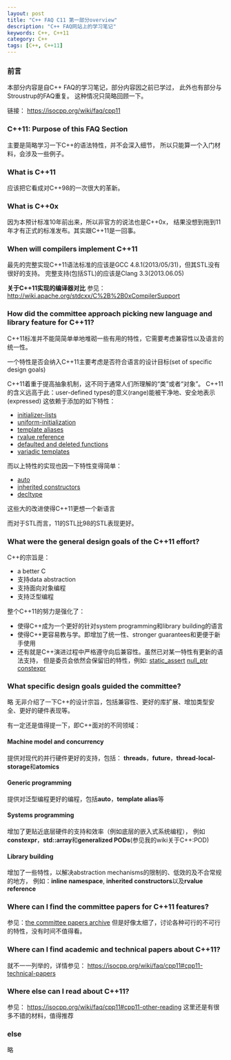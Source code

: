 ```yaml
---
layout: post
title: "C++ FAQ C11 第一部分overview"
description: "C++ FAQ网站上的学习笔记"
keywords: C++, C++11
category: C++
tags: [C++, C++11]
---
```


### 前言
本部分内容是自C++ FAQ的学习笔记，部分内容因之前已学过，
此外也有部分与Stroustrup的FAQ重复。
这种情况只简略回顾一下。

链接： <https://isocpp.org/wiki/faq/cpp11>

### C++11: Purpose of this FAQ Section
主要是简略学习一下C++的语法特性，并不会深入细节，
所以只能算一个入门材料，会涉及一些例子。

### What is C++11
应该把它看成对C++98的一次很大的革新。

### What is C++0x
因为本预计标准10年前出来，所以非官方的说法也是C++0x，
结果没想到拖到11年才有正式的标准发布。其实跟C++11是一回事。

### When will compilers implement C++11
最先的完整实现C++11语法标准的应该是GCC 4.8.1(2013/05/31)，但其STL没有很好的支持。
完整支持(包括STL)的应该是Clang 3.3(2013.06.05)

**关于C++11实现的编译器对比** 参见：<http://wiki.apache.org/stdcxx/C%2B%2B0xCompilerSupport>

### How did the committee approach picking new language and library feature for C++11?
C++11标准并不能简简单单地堆砌一些有用的特性，它需要考虑兼容性以及语言的统一性。

一个特性是否会纳入C++11主要考虑是否符合语言的设计目标(set of specific design goals)

C++11着重于提高抽象机制，这不同于通常人们所理解的“类”或者“对象”。
C++11的含义远高于此：user-defined types的意义(range)能被干净地、安全地表示(expressed)
这依赖于添加的如下特性：

* [initializer-lists](https://isocpp.org/wiki/faq/cpp11-language#init-list)
* [uniform-initialization](https://isocpp.org/wiki/faq/cpp11-language#uniform-init)
* [template aliases](https://isocpp.org/wiki/faq/cpp11-language-templates#template-alias)
* [rvalue reference](https://isocpp.org/wiki/faq/cpp11-language#rval)
* [defaulted and deleted functions](https://isocpp.org/wiki/faq/cpp11-language-classes#default-delete)
* [variadic templates](https://isocpp.org/wiki/faq/cpp11-language-templates#variadic-templates)

而以上特性的实现也因一下特性变得简单：

* [auto](https://isocpp.org/wiki/faq/cpp11-language#auto)
* [inherited constructors](https://isocpp.org/wiki/faq/cpp11-language-classes#inherited-ctors)
* [decltype](https://isocpp.org/wiki/faq/cpp11-language#decltype)

这些大的改进使得C++11更想一个新语言

而对于STL而言，11的STL比98的STL表现更好。

### What were the general design goals of the C++11 effort?
C++的宗旨是：

* a better C
* 支持data abstraction
* 支持面向对象编程
* 支持泛型编程

整个C++11的努力是强化了：

* 使得C++成为一个更好的针对system programming和library building的语言
* 使得C++更容易教与学。即增加了统一性、stronger guarantees和更便于新手使用
* 还有就是C++演进过程中严格遵守向后兼容性。虽然已对某一特性有更新的语法支持，
但是委员会依然会保留旧的特性，例如:
[static_assert](https://isocpp.org/wiki/faq/cpp11-language-misc#static-assert)
[null_ptr](https://isocpp.org/wiki/faq/cpp11-language#nullptr)
[constexpr](https://isocpp.org/wiki/faq/cpp11-language#constexpr)

### What specific design goals guided the committee?
略
无非介绍了一下C++的设计宗旨，包括兼容性、更好的库扩展、增加类型安全、更好的硬件表现等。

有一定还是值得提一下，即C++面对的不同领域：

#### Machine model and concurrency
提供对现代的并行硬件更好的支持，包括：
**threads**，**future**，**thread-local-storage**和**atomics**

#### Generic programming
提供对泛型编程更好的编程，包括**auto**，**template alias**等

#### Systems programming
增加了更贴近底层硬件的支持和效率（例如底层的嵌入式系统编程），
例如**constexpr**，**std::array**和**generalized PODs**(参见我的wiki关于C++:POD)

#### Library building
增加了一些特性，以解决abstraction mechanisms的限制的、低效的及不合常规的地方，
例如：**inline namespace**, **inherited constructors**以及**rvalue reference**

### Where can I find the committee papers for C++11 features?
参见：[the committee papers archive](http://www.open-std.org/jtc1/sc22/wg21/docs/papers/)
但是好像太细了，讨论各种可行的不可行的特性，没有时间不值得看。

### Where can I find academic and technical papers about C++11?
就不一一列举的，详情参见：
<https://isocpp.org/wiki/faq/cpp11#cpp11-technical-papers>

### Where else can I read about C++11?
参见：
<https://isocpp.org/wiki/faq/cpp11#cpp11-other-reading>
这里还是有很多不错的材料，值得推荐

### else
略
